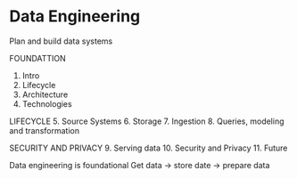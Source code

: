 # Data Engineering

Plan and build data systems

FOUNDATTION
1. Intro
2. Lifecycle
3. Architecture
4. Technologies

LIFECYCLE
5. Source Systems
6. Storage
7. Ingestion
8. Queries, modeling and transformation

SECURITY AND PRIVACY
9. Serving data
10. Security and Privacy
11. Future

Data engineering is foundational
Get data -> store date -> prepare data


